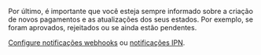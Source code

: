 Por último, é importante que você esteja sempre informado sobre a criação de novos pagamentos e as atualizações dos seus estados. Por exemplo, se foram aprovados, rejeitados ou se ainda estão pendentes.

[Configure notificações webhooks](https://www.mercadopago[FAKER][URL][DOMAIN]/developers/pt/guides/notifications/webhooks/webhooks) ou [notificações IPN](https://www.mercadopago[FAKER][URL][DOMAIN]/developers/pt/guides/notifications/ipn/introduction).